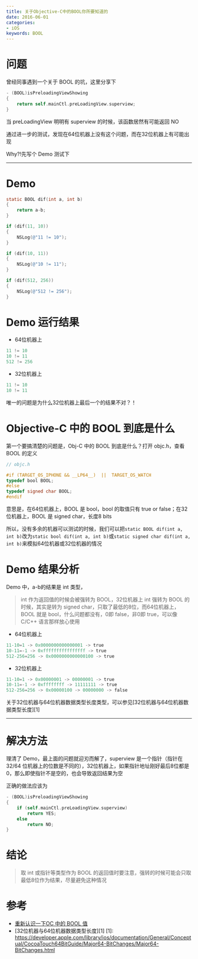```yaml
---
title: 关于Objective-C中的BOOL你所要知道的
date: 2016-06-01
categories:
- iOS
keywords: BOOL
---
```


# 问题
曾经同事遇到一个关于 BOOL 的坑，这里分享下

```objectivec
- (BOOL)isPreloadingViewShowing
{
    return self.mainCtl.preLoadingView.superview;
}
```
当 preLoadingView 明明有 superview 的时候，该函数居然有可能返回 NO

通过进一步的测试，发现在64位机器上没有这个问题，而在32位机器上有可能出现

Why?!先写个 Demo 测试下

---

# Demo
```objectivec
static BOOL dif(int a, int b)
{
    return a-b;
}

if (dif(11, 10))
{
    NSLog(@"11 != 10");
}

if (dif(10, 11))
{
    NSLog(@"10 != 11");
}

if (dif(512, 256))
{
    NSLog(@"512 != 256");
}
```

# Demo 运行结果
+ 64位机器上

```objectivec
11 != 10
10 != 11
512 != 256
```
+ 32位机器上

```objectivec
11 != 10
10 != 11
```

唯一的问题是为什么32位机器上最后一个的结果不对？！

# Objective-C 中的 BOOL 到底是什么
第一个要搞清楚的问题是，Obj-C 中的 BOOL 到底是什么？打开 objc.h，查看 BOOL 的定义

```objectivec
// objc.h

#if (TARGET_OS_IPHONE && __LP64__)  ||  TARGET_OS_WATCH
typedef bool BOOL;
#else
typedef signed char BOOL; 
#endif
```
意思是，在64位机器上，BOOL 是 bool，bool 的取值只有 true or false；在32位机器上，BOOL 是 signed char，长度8 bits

所以，没有多余的机器可以测试的时候，我们可以把`static BOOL dif(int a, int b)`改为`static bool dif(int a, int b)`或`static signed char dif(int a, int b)`来模拟64位机器或32位机器的情况


# Demo 结果分析
Demo 中，a-b的结果是 int 类型，
> int 作为返回值的时候会被强转为 BOOL，32位机器上 int 强转为 BOOL 的时候，其实是转为 signed char，只取了最低的8位，而64位机器上，BOOL 就是 bool，什么问题都没有，0即 false，非0即 true，可以像 C/C++ 语言那样放心使用

+ 64位机器上

```objectivec
11-10=1 -> 0x0000000000000001 -> true
10-11=-1 -> 0xffffffffffffffff -> true
512-256=256 -> 0x0000000000000100 -> true
```
+ 32位机器上

```objectivec
11-10=1 -> 0x00000001 -> 00000001 -> true
10-11=-1 -> 0xffffffff -> 11111111 -> true
512-256=256 -> 0x00000100 -> 00000000 -> false
```

关于32位机器与64位机器数据类型长度类型，可以参见[32位机器与64位机器数据类型长度][1]

---

# 解决方法
理清了 Demo，最上面的问题就迎刃而解了，superview 是一个指针（指针在 32/64 位机器上的位数是不同的），32位机器上，如果指针地址刚好最后8位都是0，那么即使指针不是空的，也会导致返回结果为空

正确的做法应该为

```objectivec
- (BOOL)isPreloadingViewShowing
{
    if (self.mainCtl.preLoadingView.superview) 
        return YES;
    else
        return NO;
}
```

# 结论
> 取 int 或指针等类型作为 BOOL 的返回值时要注意，强转的时候可能会只取最低8位作为结果，尽量避免这种情况

# 参考
+ [重新认识一下OC 中的 BOOL 值](http://www.jianshu.com/p/2b97f18918b3?utm_campaign=hugo&utm_medium=reader_share&utm_content=note)
+ [32位机器与64位机器数据类型长度][1]
[1]: https://developer.apple.com/library/ios/documentation/General/Conceptual/CocoaTouch64BitGuide/Major64-BitChanges/Major64-BitChanges.html
